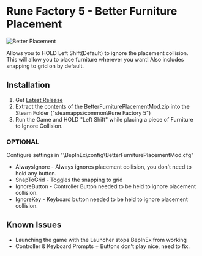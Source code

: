 # Rune Factory 5 - Better Furniture Placement

![Better Placement](https://user-images.githubusercontent.com/7892633/179655548-7c3bf195-e8f5-4124-bb77-5aba4add27d6.png)

Allows you to HOLD Left Shift(Default) to ignore the placement collision. This will allow you to place furniture wherever you want!
Also includes snapping to grid on by default.

## Installation
1. Get [Latest Release](https://github.com/JayJay34/RF5-BetterFurniturePlacement/releases)
2. Extract the contents of the BetterFurniturePlacementMod.zip into the Steam Folder ("steamapps\common\Rune Factory 5")
3. Run the Game and HOLD "Left Shift" while placing a piece of Furniture to Ignore Collision.

### OPTIONAL
Configure settings in "\BepInEx\config\BetterFurniturePlacementMod.cfg"
- AlwaysIgnore - Always ignores placement collision, you don't need to hold any button.
- SnapToGrid - Toggles the snapping to grid
- IgnoreButton - Controller Button needed to be held to ignore placement collision.
- IgnoreKey - Keyboard button needed to be held to ignore placement collision.

## Known Issues
- Launching the game with the Launcher stops BepInEx from working
- Controller & Keyboard Prompts + Buttons don't play nice, need to fix.
